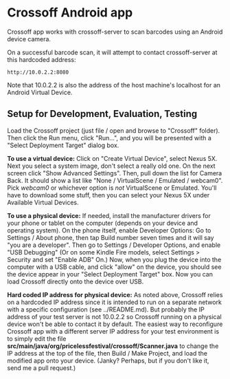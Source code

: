 # Crossoff Android app #

Crossoff app works with crossoff-server to scan barcodes using an Android device camera.

On a successful barcode scan, it will attempt to contact crossoff-server at this hardcoded address:

    http://10.0.2.2:8080

Note that 10.0.2.2 is also the address of the host machine's localhost for an Android Virtual Device.

## Setup for Development, Evaluation, Testing ##

Load the Crossoff project (just file / open and browse to "Crossoff" folder). Then click the 
Run menu, click "Run...", and you will be presented with a "Select Deployment Target" dialog box.

**To use a virtual device:** Click on "Create Virtual Device", select Nexus 5X. Next you select a system 
image, don't select a really old one. On the next screen click "Show Advanced Settings". Then, pull down
the list for Camera Back. It should show a list like "None / VirtualScene / Emulated / webcam0". Pick 
_webcam0_ or whichever option is _not_ VirtualScene or Emulated. You'll have to download some stuff,
then you can select your Nexus 5X under Available Virtual Devices.

**To use a physical device:** If needed, install the manufacturer drivers for your phone or tablet on 
the computer (depends on your device and operating system). On the phone itself, enable Developer Options:
Go to Settings / About phone, then tap Build number seven times and it will say "you are a developer".
Then go to Settings / Developer Options, and enable "USB Debugging" (Or on some Kindle Fire models, 
select Settings > Security and set "Enable ADB" On.) Now, when you plug the device into the computer
with a USB cable, and click "allow" on the device, you should see the device appear in your "Select 
Deployment Target" box. Now you can load Crossoff directly onto the device over USB.

**Hard coded IP address for physical device:** As noted above, Crossoff relies on a hardcoded IP 
address since it is intended to run on a separate network with a specific configuration (see ../README.md). 
But probably the IP address of your test server is not 10.0.2.2 so Crossoff running on a physical 
device won't be able to contact it by default. The easiest way to reconfigure Crossoff app with a 
different server IP address for your test environment is to simply edit the file 
**src/main/java/org/pricelessfestival/crossoff/Scanner.java** 
to change the IP address at the top of the file, then Build / Make Project, and load the modified
app onto your device. (Janky? Perhaps, but if you don't like it, send me a pull request.)